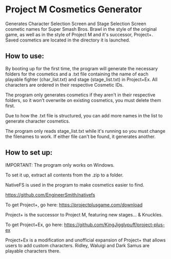 # Project M Cosmetics Generator

Generates Character Selection Screen and Stage Selection Screen cosmetic names for Super Smash Bros. Brawl in the style of the original game, as well as in the style of Project M and it's successor, Project+.
Saved cosmetics are located in the directory it is launched.
  
  ## How to use:
  By booting up for the first time, the program will generate the necessary folders for the cosmetics and a .txt file containing the name of each playable fighter (char_list.txt) and stage (stage_list.txt) in Project+Ex.
  All characters are ordered in their respective Cosmetic IDs.
  
  The program only generates cosmetics if they aren't in their respective folders, so it won't overwrite on existing cosmetics, you must delete them first.
  
  Due to how the .txt file is structured, you can add more names in the list to generate character cosmetics.
  
  The program only reads stage_list.txt while it's running so you must change the filenames to work. If either file can't be found, it generates another.
  
  ## How to set up:
  IMPORTANT: The program only works on Windows.
  
  To set it up, extract all contents from the .zip to a folder.

NativeFS is used in the program to make cosmetics easier to find.

https://github.com/EngineerSmith/nativefs

To get Project+, go here: https://projectplusgame.com/download

Project+ is the successor to Project M, featuring new stages... & Knuckles.

To get Project+Ex, go here: https://github.com/KingJigglypuff/project-plus-ex

Project+Ex is a modification and unofficial expansion of Project+ that allows users to add custom characters.
Ridley, Waluigi and Dark Samus are playable characters there.
